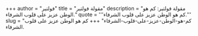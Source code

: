 +++
author = "فولتير"
title = "مقولة فولتير"
description = "مقولة فولتير: كم هو الوطن عزيز على قلوب الشرفاء."
quote = '''كم هو الوطن عزيز على قلوب الشرفاء.'''
slug = "كم-هو-الوطن-عزيز-على-قلوب-الشرفاء"
+++
كم هو الوطن عزيز على قلوب الشرفاء.
